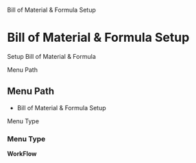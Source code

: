 
Bill of Material & Formula Setup
# Bill of Material & Formula Setup


Setup Bill of Material & Formula

Menu Path
## Menu Path



- Bill of Material & Formula Setup

Menu Type
### Menu Type

**WorkFlow**


